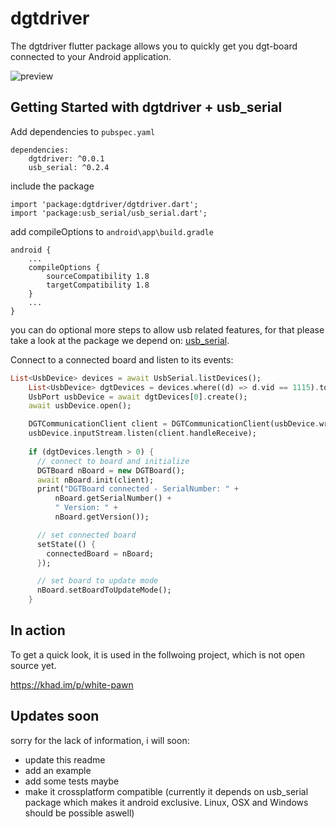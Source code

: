# dgtdriver

The dgtdriver flutter package allows you to quickly get you dgt-board connected
to your Android application.

![preview](https://user-images.githubusercontent.com/17506411/114317384-1a680380-9b08-11eb-8484-b263743d43f6.gif)


## Getting Started with dgtdriver + usb_serial

Add dependencies to `pubspec.yaml`
```
dependencies:
	dgtdriver: ^0.0.1
	usb_serial: ^0.2.4
```

include the package
```
import 'package:dgtdriver/dgtdriver.dart';
import 'package:usb_serial/usb_serial.dart';
```

add compileOptions to `android\app\build.gradle`
```
android {
    ...
    compileOptions {
        sourceCompatibility 1.8
        targetCompatibility 1.8
    }
    ...
}
```
you can do optional more steps to allow usb related features,
for that please take a look at the package we depend on: 
[usb_serial](https://pub.dev/packages/usb_serial).


Connect to a connected board and listen to its events:
```dart
List<UsbDevice> devices = await UsbSerial.listDevices();
    List<UsbDevice> dgtDevices = devices.where((d) => d.vid == 1115).toList();
    UsbPort usbDevice = await dgtDevices[0].create();
    await usbDevice.open();

    DGTCommunicationClient client = DGTCommunicationClient(usbDevice.write);
    usbDevice.inputStream.listen(client.handleReceive);
    
    if (dgtDevices.length > 0) {
      // connect to board and initialize
      DGTBoard nBoard = new DGTBoard();
      await nBoard.init(client);
      print("DGTBoard connected - SerialNumber: " +
          nBoard.getSerialNumber() +
          " Version: " +
          nBoard.getVersion());

      // set connected board
      setState(() {
        connectedBoard = nBoard;
      });

      // set board to update mode
      nBoard.setBoardToUpdateMode();
    }
```

## In action

To get a quick look, it is used in the follwoing project, which is not open source yet.

https://khad.im/p/white-pawn

## Updates soon

sorry for the lack of information, i will soon:

- update this readme
- add an example
- add some tests maybe
- make it crossplatform compatible (currently it depends on usb_serial package which makes it android exclusive. Linux, OSX and Windows should be possible aswell)
